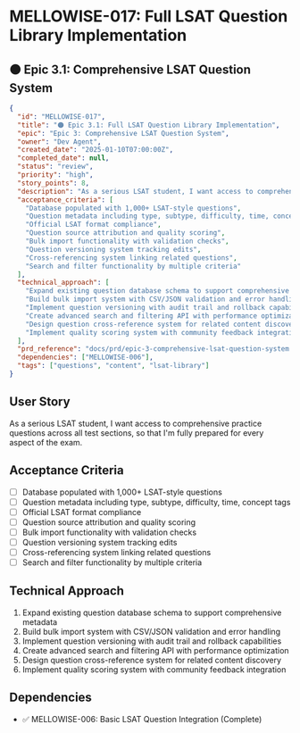 # MELLOWISE-017: Full LSAT Question Library Implementation

## 🟠 Epic 3.1: Comprehensive LSAT Question System

```json
{
  "id": "MELLOWISE-017",
  "title": "🟠 Epic 3.1: Full LSAT Question Library Implementation",
  "epic": "Epic 3: Comprehensive LSAT Question System",
  "owner": "Dev Agent",
  "created_date": "2025-01-10T07:00:00Z",
  "completed_date": null,
  "status": "review",
  "priority": "high",
  "story_points": 8,
  "description": "As a serious LSAT student, I want access to comprehensive practice questions across all test sections, so that I'm fully prepared for every aspect of the exam.",
  "acceptance_criteria": [
    "Database populated with 1,000+ LSAT-style questions",
    "Question metadata including type, subtype, difficulty, time, concept tags",
    "Official LSAT format compliance",
    "Question source attribution and quality scoring",
    "Bulk import functionality with validation checks",
    "Question versioning system tracking edits",
    "Cross-referencing system linking related questions",
    "Search and filter functionality by multiple criteria"
  ],
  "technical_approach": [
    "Expand existing question database schema to support comprehensive metadata",
    "Build bulk import system with CSV/JSON validation and error handling",
    "Implement question versioning with audit trail and rollback capabilities",
    "Create advanced search and filtering API with performance optimization",
    "Design question cross-reference system for related content discovery",
    "Implement quality scoring system with community feedback integration"
  ],
  "prd_reference": "docs/prd/epic-3-comprehensive-lsat-question-system.md",
  "dependencies": ["MELLOWISE-006"],
  "tags": ["questions", "content", "lsat-library"]
}
```

## User Story
As a serious LSAT student, I want access to comprehensive practice questions across all test sections, so that I'm fully prepared for every aspect of the exam.

## Acceptance Criteria
- [ ] Database populated with 1,000+ LSAT-style questions
- [ ] Question metadata including type, subtype, difficulty, time, concept tags
- [ ] Official LSAT format compliance
- [ ] Question source attribution and quality scoring
- [ ] Bulk import functionality with validation checks
- [ ] Question versioning system tracking edits
- [ ] Cross-referencing system linking related questions
- [ ] Search and filter functionality by multiple criteria

## Technical Approach
1. Expand existing question database schema to support comprehensive metadata
2. Build bulk import system with CSV/JSON validation and error handling
3. Implement question versioning with audit trail and rollback capabilities
4. Create advanced search and filtering API with performance optimization
5. Design question cross-reference system for related content discovery
6. Implement quality scoring system with community feedback integration

## Dependencies
- ✅ MELLOWISE-006: Basic LSAT Question Integration (Complete)